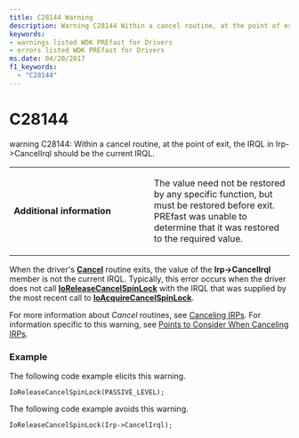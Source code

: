 ```yaml
---
title: C28144 Warning
description: Warning C28144 Within a cancel routine, at the point of exit, the IRQL in Irp- CancelIrql should be the current IRQL.
keywords:
- warnings listed WDK PREfast for Drivers
- errors listed WDK PREfast for Drivers
ms.date: 04/20/2017
f1_keywords: 
  - "C28144"
---
```


# C28144


warning C28144: Within a cancel routine, at the point of exit, the IRQL in Irp-&gt;CancelIrql should be the current IRQL.

<table>
<colgroup>
<col width="50%" />
<col width="50%" />
</colgroup>
<tbody>
<tr class="odd">
<td align="left"><p><strong>Additional information</strong></p></td>
<td align="left"><p>The value need not be restored by any specific function, but must be restored before exit. PREfast was unable to determine that it was restored to the required value.</p></td>
</tr>
</tbody>
</table>

 

When the driver's [**Cancel**](/windows-hardware/drivers/ddi/wdm/nc-wdm-driver_cancel) routine exits, the value of the **Irp-&gt;CancelIrql** member is not the current IRQL. Typically, this error occurs when the driver does not call [**IoReleaseCancelSpinLock**](/previous-versions/windows/hardware/drivers/ff549550(v=vs.85)) with the IRQL that was supplied by the most recent call to [**IoAcquireCancelSpinLock**](/previous-versions/windows/hardware/drivers/ff548196(v=vs.85)).

For more information about *Cancel* routines, see [Canceling IRPs](../kernel/canceling-irps.md). For information specific to this warning, see [Points to Consider When Canceling IRPs](../kernel/points-to-consider-when-canceling-irps.md).

### <span id="example"></span><span id="EXAMPLE"></span>Example

The following code example elicits this warning.

```
IoReleaseCancelSpinLock(PASSIVE_LEVEL);
```

The following code example avoids this warning.

```
IoReleaseCancelSpinLock(Irp->CancelIrql);
```

 

